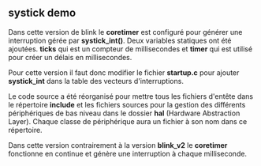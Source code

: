 systick demo
-------------

  Dans cette version de blink le **coretimer** est configuré pour générer une interruption gérée par **systick_int()**. Deux variables statiques
  ont été ajoutées. **ticks** qui est un compteur de millisecondes et **timer**  qui est utilisé pour créer un délais en millisecondes.
  
  Pour cette version il faut donc modifier le fichier **startup.c** pour ajouter **systick_int** dans la table des vecteurs d'interruptions.
  
  Le code source a été réorganisé pour mettre tous les fichiers d'entête dans le répertoire **include** et les fichiers sources pour la gestion
  des différents périphériques de bas niveau dans le dossier **hal** (Hardware Abstraction Layer). Chaque classe de périphérique aura un fichier à son nom
  dans ce répertoire.
  
  Dans cette version contrairement à la version **blink_v2** le **coretimer** fonctionne en continue et génère une interruption à chaque milliseconde.
  
  

